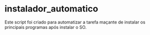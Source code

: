 # instalador_automatico
Este script foi criado para automatizar a tarefa maçante de instalar os principais programas após instalar o SO.
